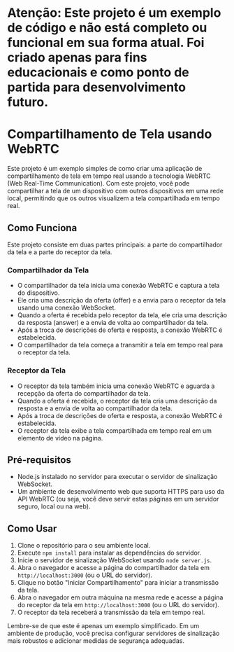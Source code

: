 # **Atenção: Este projeto é um exemplo de código e não está completo ou funcional em sua forma atual. Foi criado apenas para fins educacionais e como ponto de partida para desenvolvimento futuro.**

# Compartilhamento de Tela usando WebRTC

Este projeto é um exemplo simples de como criar uma aplicação de compartilhamento de tela em tempo real usando a tecnologia WebRTC (Web Real-Time Communication). Com este projeto, você pode compartilhar a tela de um dispositivo com outros dispositivos em uma rede local, permitindo que os outros visualizem a tela compartilhada em tempo real.

## Como Funciona

Este projeto consiste em duas partes principais: a parte do compartilhador da tela e a parte do receptor da tela.

### Compartilhador da Tela

- O compartilhador da tela inicia uma conexão WebRTC e captura a tela do dispositivo.
- Ele cria uma descrição da oferta (offer) e a envia para o receptor da tela usando uma conexão WebSocket.
- Quando a oferta é recebida pelo receptor da tela, ele cria uma descrição da resposta (answer) e a envia de volta ao compartilhador da tela.
- Após a troca de descrições de oferta e resposta, a conexão WebRTC é estabelecida.
- O compartilhador da tela começa a transmitir a tela em tempo real para o receptor da tela.

### Receptor da Tela

- O receptor da tela também inicia uma conexão WebRTC e aguarda a recepção da oferta do compartilhador da tela.
- Quando a oferta é recebida, o receptor da tela cria uma descrição da resposta e a envia de volta ao compartilhador da tela.
- Após a troca de descrições de oferta e resposta, a conexão WebRTC é estabelecida.
- O receptor da tela exibe a tela compartilhada em tempo real em um elemento de vídeo na página.

## Pré-requisitos

- Node.js instalado no servidor para executar o servidor de sinalização WebSocket.
- Um ambiente de desenvolvimento web que suporta HTTPS para uso da API WebRTC (ou seja, você deve servir estas páginas em um servidor seguro, local ou na web).

## Como Usar

1. Clone o repositório para o seu ambiente local.
2. Execute `npm install` para instalar as dependências do servidor.
3. Inicie o servidor de sinalização WebSocket usando `node server.js`.
4. Abra o navegador e acesse a página do compartilhador da tela em `http://localhost:3000` (ou o URL do servidor).
5. Clique no botão "Iniciar Compartilhamento" para iniciar a transmissão da tela.
6. Abra o navegador em outra máquina na mesma rede e acesse a página do receptor da tela em `http://localhost:3000` (ou o URL do servidor).
7. O receptor da tela receberá a transmissão da tela em tempo real.

Lembre-se de que este é apenas um exemplo simplificado. Em um ambiente de produção, você precisa configurar servidores de sinalização mais robustos e adicionar medidas de segurança adequadas.
